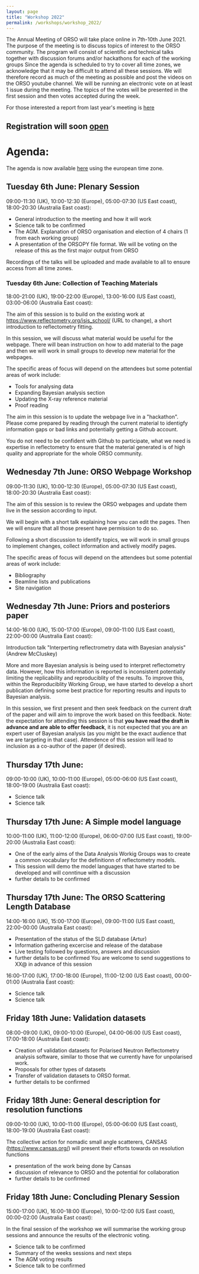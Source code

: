 ```yaml
---
layout: page
title: "Workshop 2022"
permalink: /workshops/workshop_2022/
---
```


The Annual Meeting of ORSO will take place online in 7th-10th June 2021. The purpose of the meeting is to discuss topics of interest to the ORSO community.
The program will consist of scientific and technical talks together with discussion forums and/or hackathons for each of the working groups
Since the agenda is scheduled to try to cover all time zones, we acknowledge that it may be difficult to attend all these sessions. We will therefore record as much of the meeting as possible and post the videos on the ORSO youtube channel.
We will be running an electronic vote on at least 1 issue during the meeting. The topics of the votes will be presented in the first session and then votes accepted during the week.

For those interested a report from last year's meeting is [here](https://doi.org/10.1080/08940886.2022.2043671)

## Registration will soon [open](https://indico.esss.lu.se/event/3013/)

# Agenda:

The agenda is now available [here](https://indico.esss.lu.se/event/3013/timetable/) using the european time zone.

## Tuesday 6th June: Plenary Session

09:00-11:30 (UK), 10:00-12:30 (Europe), 05:00-07:30 (US East coast), 18:00-20:30 (Australia East coast):

- General introduction to the meeting and how it will work
- Science talk to be confirmed
- The AGM. Explanation of ORSO organisation and election of 4 chairs (1 from each working group)
- A presentation of the ORSOPY file format. We will be voting on the release of this as the first major output from ORSO

Recordings of the talks will be uploaded and made available to all to ensure access from all time zones.


### Tuesday 6th June: Collection of Teaching Materials 

18:00-21:00 (UK), 19:00-22:00 (Europe), 13:00-16:00 (US East coast), 03:00-06:00 (Australia East coast): 

The aim of this session is to build on the existing work at https://www.reflectometry.org/isis_school/ (URL to change), a short introduction to reflectometry fitting.

In this session, we will discuss what material would be useful for the webpage. There will bean instruction on how to add material to the page and then we will 
work in small groups to develop new material for the webpages. 

The specific areas of focus will depend on the attendees but some potential areas of work include:
- Tools for analysing data
- Expanding Bayesian analysis section
- Updating the X-ray reference material
- Proof reading

The aim in this session is to update the webpage live in a "hackathon". Please come prepared by reading through the current material to identigfy information gaps or bad links and potentially getting a Github account.

You do not need to be confident with Github to participate, what we need is expertise in reflectometry to ensure that the material generated is of high quality and appropriate for the whole ORSO community.


## Wednesday 7th June: ORSO Webpage Workshop

09:00-11:30 (UK), 10:00-12:30 (Europe), 05:00-07:30 (US East coast), 18:00-20:30 (Australia East coast):

The aim of this session is to review the ORSO webpages and update them live in the session according to input.

We will begin with a short talk explaining how you can edit the pages. Then we will ensure that all those present have permission to do so.

Following a short discussion to identify topics, we will  work in small groups to implement changes, collect information and actively modify pages.

The specific areas of focus will depend on the attendees but some potential areas of work include:
- Bibliography
- Beamline lists and publications
- Site navigation


## Wednesday 7th June: Priors and posteriors paper

14:00-16:00 (UK), 15:00-17:00 (Europe), 09:00-11:00 (US East coast), 22:00-00:00 (Australia East coast): 

Introduction talk "Interperting reflectrometry data with Bayesian analysis" (Andrew McCluskey)

More and more Bayesian analysis is being used to interpret reflectometry data.
However, how this information is reported is inconsistent potentially limiting the replicability and reproduciblity of the results. 
To improve this, within the Reproduciblity Working Group, we have started to develop a short publication defining some best practice for reporting results and inputs to Bayesian analysis. 

In this session, we first present and then seek feedback on the current draft of the paper and will aim to improve the work based on this feedback. 
Note: the expectation for attending this session is that **you have read the draft in advance and are able to offer feedback**, it is not expected that you are an expert user of Bayesian analysis (as you might be the exact audience that we are targeting in that case). 
Attendence of this session will lead to inclusion as a co-author of the paper (if desired).


## Thursday 17th June: 

09:00-10:00 (UK), 10:00-11:00 (Europe), 05:00-06:00 (US East coast), 18:00-19:00 (Australia East coast):

- Science talk
- Science talk

## Thursday 17th June: A Simple model language

10:00-11:00 (UK), 11:00-12:00 (Europe), 06:00-07:00 (US East coast), 19:00-20:00 (Australia East coast):

- One of the early aims of the Data Analysis Workig Groups was to create a common vocabulary for the definitionn of reflectometry models.
- This session will demo the model languages that have started to be developed and will conntinue with a discussion
- further details to be confirmed


## Thursday 17th June: The ORSO Scattering Length Database

14:00-16:00 (UK), 15:00-17:00 (Europe), 09:00-11:00 (US East coast), 22:00-00:00 (Australia East coast): 

- Presentation of the status of the SLD database (Artur)
- Information gathering excercise and release of the database
- Live testing followed by questions, answers and discussion
- further details to be confirmed
You are welcome to send suggestions to  XX@ in advance of this session

16:00-17:00 (UK), 17:00-18:00 (Europe), 11:00-12:00 (US East coast), 00:00-01:00 (Australia East coast): 

- Science talk
- Science talk


## Friday 18th June: Validation datasets

08:00-09:00 (UK), 09:00-10:00 (Europe), 04:00-06:00 (US East coast), 17:00-18:00 (Australia East coast):

 - Creation of validation datasets for Polarised Neutron Reflectometry analysis software, similar to those that we currently have for unpolarised work.
 - Proposals for other types of datasets
 - Transfer of validation datasets to ORSO format.
 - further details to be confirmed

## Friday 18th June: General description for resolution functions   

09:00-10:00 (UK), 10:00-11:00 (Europe), 05:00-06:00 (US East coast), 18:00-19:00 (Australia East coast):

The collective action for nomadic small angle scatterers, CANSAS (https://www.cansas.org/) will present their efforts towards on resolution functions

- presentation of the work being done by Cansas 
- discussion of relevance to ORSO and the potential for collaboration
- further details to be confirmed


## Friday 18th June: Concluding Plenary Session

15:00-17:00 (UK), 16:00-18:00 (Europe), 10:00-12:00 (US East coast), 00:00-02:00 (Australia East coast): 

In the final session of the workshop we will summarise the working group sessions and announce the results of the electronic voting.

- Science talk to be confirmed
- Summary of the weeks sessions and next steps
- The AGM voting results
- Science talk to be confirmed


